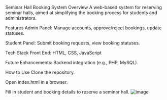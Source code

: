 Seminar Hall Booking System
Overview
A web-based system for reserving seminar halls, aimed at simplifying the booking process for students and administrators.

Features
Admin Panel: Manage accounts, approve/reject bookings, update statuses.

Student Panel: Submit booking requests, view booking statuses.

Tech Stack
Front End: HTML, CSS, JavaScript

Future Enhancements: Backend integration (e.g., PHP, MySQL).

How to Use
Clone the repository.

Open index.html in a browser.

Fill in student and booking details to reserve a seminar hall.
![image](https://github.com/user-attachments/assets/172765b8-65eb-488a-b0f9-132ebf352804)
